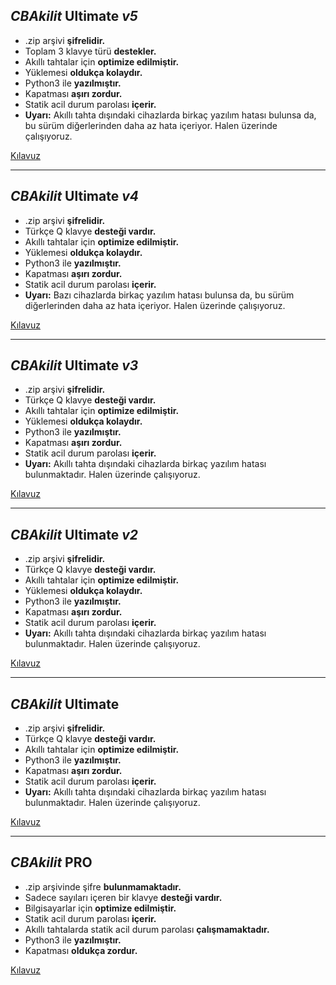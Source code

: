 ## *CBAkilit* **Ultimate** *v5*

  - .zip arşivi **şifrelidir.**
  - Toplam 3 klavye türü **destekler.**
  - Akıllı tahtalar için **optimize edilmiştir.**
  - Yüklemesi **oldukça kolaydır.**
  - Python3 ile **yazılmıştır.**
  - Kapatması **aşırı zordur.**
  - Statik acil durum parolası **içerir.**
  - **Uyarı:** Akıllı tahta dışındaki cihazlarda birkaç yazılım hatası bulunsa da, bu sürüm diğerlerinden daha az hata içeriyor. Halen üzerinde çalışıyoruz.

[Kılavuz](https://eskisehircagdas-my.sharepoint.com/:v:/g/personal/can_baris_ozelcagdas_k12_tr/ER8SkyXSn7JGl3ndVVukiDUBRSXL32IMlBuOkNIU2NML0A?nav=eyJyZWZlcnJhbEluZm8iOnsicmVmZXJyYWxBcHAiOiJTdHJlYW1XZWJBcHAiLCJyZWZlcnJhbFZpZXciOiJTaGFyZURpYWxvZy1MaW5rIiwicmVmZXJyYWxBcHBQbGF0Zm9ybSI6IldlYiIsInJlZmVycmFsTW9kZSI6InZpZXcifX0%3D&e=nTlPXR)

-----

## *CBAkilit* **Ultimate** *v4*

  - .zip arşivi **şifrelidir.**
  - Türkçe Q klavye **desteği vardır.**
  - Akıllı tahtalar için **optimize edilmiştir.**
  - Yüklemesi **oldukça kolaydır.**
  - Python3 ile **yazılmıştır.**
  - Kapatması **aşırı zordur.**
  - Statik acil durum parolası **içerir.**
  - **Uyarı:** Bazı cihazlarda birkaç yazılım hatası bulunsa da, bu sürüm diğerlerinden daha az hata içeriyor. Halen üzerinde çalışıyoruz.

[Kılavuz](https://eskisehircagdas-my.sharepoint.com/:v:/g/personal/can_baris_ozelcagdas_k12_tr/ER8SkyXSn7JGl3ndVVukiDUBRSXL32IMlBuOkNIU2NML0A?nav=eyJyZWZlcnJhbEluZm8iOnsicmVmZXJyYWxBcHAiOiJTdHJlYW1XZWJBcHAiLCJyZWZlcnJhbFZpZXciOiJTaGFyZURpYWxvZy1MaW5rIiwicmVmZXJyYWxBcHBQbGF0Zm9ybSI6IldlYiIsInJlZmVycmFsTW9kZSI6InZpZXcifX0%3D&e=nTlPXR)

-----

## *CBAkilit* **Ultimate** *v3*

  - .zip arşivi **şifrelidir.**
  - Türkçe Q klavye **desteği vardır.**
  - Akıllı tahtalar için **optimize edilmiştir.**
  - Yüklemesi **oldukça kolaydır.**
  - Python3 ile **yazılmıştır.**
  - Kapatması **aşırı zordur.**
  - Statik acil durum parolası **içerir.**
  - **Uyarı:** Akıllı tahta dışındaki cihazlarda birkaç yazılım hatası bulunmaktadır. Halen üzerinde çalışıyoruz.

[Kılavuz](https://eskisehircagdas-my.sharepoint.com/:v:/g/personal/can_baris_ozelcagdas_k12_tr/ER8SkyXSn7JGl3ndVVukiDUBRSXL32IMlBuOkNIU2NML0A?nav=eyJyZWZlcnJhbEluZm8iOnsicmVmZXJyYWxBcHAiOiJTdHJlYW1XZWJBcHAiLCJyZWZlcnJhbFZpZXciOiJTaGFyZURpYWxvZy1MaW5rIiwicmVmZXJyYWxBcHBQbGF0Zm9ybSI6IldlYiIsInJlZmVycmFsTW9kZSI6InZpZXcifX0%3D&e=nTlPXR)

-----

## *CBAkilit* **Ultimate** *v2*

  - .zip arşivi **şifrelidir.**
  - Türkçe Q klavye **desteği vardır.**
  - Akıllı tahtalar için **optimize edilmiştir.**
  - Yüklemesi **oldukça kolaydır.**
  - Python3 ile **yazılmıştır.**
  - Kapatması **aşırı zordur.**
  - Statik acil durum parolası **içerir.**
  - **Uyarı:** Akıllı tahta dışındaki cihazlarda birkaç yazılım hatası bulunmaktadır. Halen üzerinde çalışıyoruz.

[Kılavuz](https://eskisehircagdas-my.sharepoint.com/:v:/g/personal/can_baris_ozelcagdas_k12_tr/ER8SkyXSn7JGl3ndVVukiDUBRSXL32IMlBuOkNIU2NML0A?nav=eyJyZWZlcnJhbEluZm8iOnsicmVmZXJyYWxBcHAiOiJTdHJlYW1XZWJBcHAiLCJyZWZlcnJhbFZpZXciOiJTaGFyZURpYWxvZy1MaW5rIiwicmVmZXJyYWxBcHBQbGF0Zm9ybSI6IldlYiIsInJlZmVycmFsTW9kZSI6InZpZXcifX0%3D&e=nTlPXR)

-----

## *CBAkilit* **Ultimate**

  - .zip arşivi **şifrelidir.**
  - Türkçe Q klavye **desteği vardır.**
  - Akıllı tahtalar için **optimize edilmiştir.**
  - Python3 ile **yazılmıştır.**
  - Kapatması **aşırı zordur.**
  - Statik acil durum parolası **içerir.**
  - **Uyarı:** Akıllı tahta dışındaki cihazlarda birkaç yazılım hatası bulunmaktadır. Halen üzerinde çalışıyoruz.

[Kılavuz](https://eskisehircagdas-my.sharepoint.com/:v:/g/personal/can_baris_ozelcagdas_k12_tr/EaBCFCyqNnRDlorag4T_D_0BHI-wS2FoPRji8abbeNjRXw?nav=eyJyZWZlcnJhbEluZm8iOnsicmVmZXJyYWxBcHAiOiJTdHJlYW1XZWJBcHAiLCJyZWZlcnJhbFZpZXciOiJTaGFyZURpYWxvZy1MaW5rIiwicmVmZXJyYWxBcHBQbGF0Zm9ybSI6IldlYiIsInJlZmVycmFsTW9kZSI6InZpZXcifX0%3D&e=gEo4IB)

-----

## *CBAkilit* **PRO**

  - .zip arşivinde şifre **bulunmamaktadır.**
  - Sadece sayıları içeren bir klavye **desteği vardır.**
  - Bilgisayarlar için **optimize edilmiştir.**
  - Statik acil durum parolası **içerir.**
  - Akıllı tahtalarda statik acil durum parolası **çalışmamaktadır.**
  - Python3 ile **yazılmıştır.**
  - Kapatması **oldukça zordur.**

[Kılavuz](https://www.google.com/search?q=https://eskisehircagdas-my.sharepoint.com/:v:/g/personal/can_baris_ozelcagdas_k12_tr/EaBCFCyqNnRDlorag4T_D_0BHI-wS2FoPRji8abbeNjRXw%3Fnav%3DeyJyZWZlcnJhbEluZm8iOnsicmVmZXJyYWxBcHAiOiJTdHJlYW1XZWJBcHAiLCJyZWZlcmFsVmlldyI6IlNoYXJlRGlhbG9nLUxpbmciLCJyZWZlcnJhbEFwcFBsYXRmb3JtIjoiV2ViIiwicmVmZXJyYWxNb2RlIjoidmlldyJ9fQ%253D%253D%26e%3DgEo4IB)

